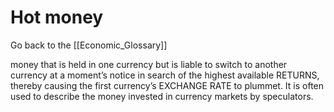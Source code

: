 # Hot money

Go back to the [[Economic_Glossary]]


money that is held in one currency but is liable to switch to another currency at a moment’s notice in search of the highest available RETURNS, thereby causing the first currency’s EXCHANGE RATE to plummet. It is often used to describe the money invested in currency markets by speculators.

